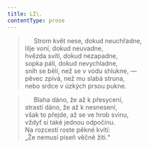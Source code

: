```yaml
---
title: LI\.
contentType: prose
---
```


>      Strom květ nese, dokud neuchřadne,  
> lilje voní, dokud neuvadne,  
> hvězda svítí, dokud nezapadne,  
> sopka pálí, dokud nevychladne,  
> sníh se bělí, než se v vodu shlukne, —  
> pěvec zpívá, než mu slabá struna,  
> nebo srdce v úzkých prsou pukne.

>      Blaha dáno, že až k přesycení,  
> strastí dáno, že až k nesnesení,  
> však to přejde, až se ve hrob svinu,  
> vždyť si také jednou odpočinu.  
> Na rozcestí roste pěkné kvítí:  
> „Že nemusí píseň věčně žíti.“
